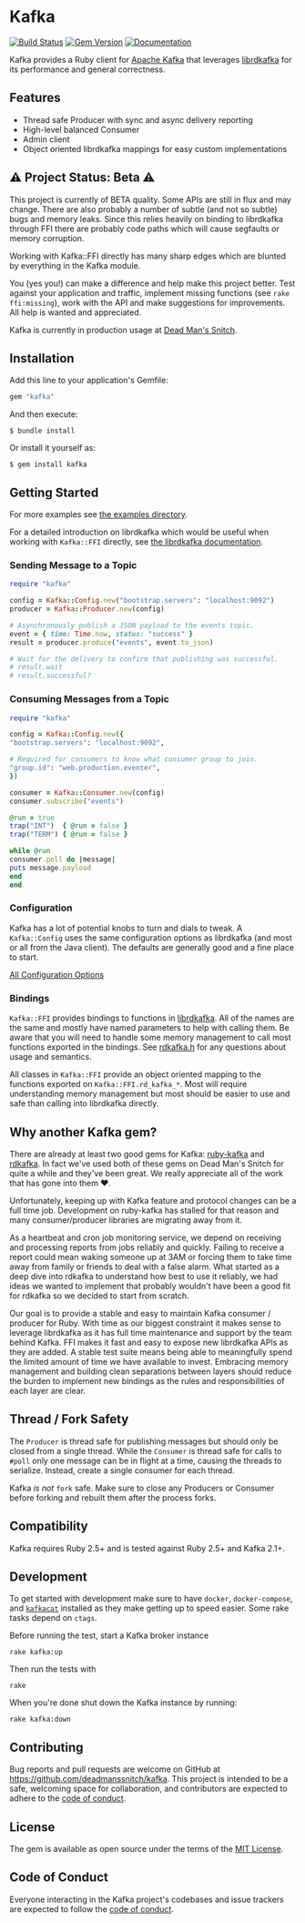 # Kafka

[![Build Status](https://travis-ci.com/deadmanssnitch/kafka.svg?branch=master)](https://travis-ci.com/deadmanssnitch/kafka)
[![Gem Version](https://badge.fury.io/rb/kafka.svg)](https://badge.fury.io/rb/kafka)
[![Documentation](https://img.shields.io/badge/-Documentation-success)](https://deadmanssnitch.com/opensource/kafka/docs/)

Kafka provides a Ruby client for [Apache Kafka](https://kafka.apache.org) that
leverages [librdkafka](https://github.com/edenhill/librdkafka) for its
performance and general correctness.

## Features
- Thread safe Producer with sync and async delivery reporting
- High-level balanced Consumer
- Admin client
- Object oriented librdkafka mappings for easy custom implementations

## ⚠️ Project Status: Beta ⚠️

This project is currently of BETA quality. Some APIs are still in flux and may
change. There are also probably a number of subtle (and not so subtle) bugs and
memory leaks.  Since this relies heavily on binding to librdkafka through FFI
there are probably code paths which will cause segfaults or memory corruption.

Working with Kafka::FFI directly has many sharp edges which are blunted by
everything in the Kafka module.

You (yes you!) can make a difference and help make this project better. Test
against your application and traffic, implement missing functions (see
`rake ffi:missing`), work with the API and make suggestions for improvements.
All help is wanted and appreciated.

Kafka is currently in production usage at [Dead Man's Snitch](https://deadmanssnitch.com).

## Installation

Add this line to your application's Gemfile:

```ruby
gem "kafka"
```

And then execute:

    $ bundle install

Or install it yourself as:

    $ gem install kafka

## Getting Started

For more examples see [the examples directory](examples/).

For a detailed introduction on librdkafka which would be useful when working
with `Kafka::FFI` directly, see
[the librdkafka documentation](https://github.com/edenhill/librdkafka/blob/master/INTRODUCTION.md).

### Sending Message to a Topic

```ruby
require "kafka"

config = Kafka::Config.new("bootstrap.servers": "localhost:9092")
producer = Kafka::Producer.new(config)

# Asynchronously publish a JSON payload to the events topic.
event = { time: Time.now, status: "success" }
result = producer.produce("events", event.to_json)

# Wait for the delivery to confirm that publishing was successful.
# result.wait
# result.successful?
```

### Consuming Messages from a Topic

```ruby
require "kafka"

config = Kafka::Config.new({
"bootstrap.servers": "localhost:9092",

# Required for consumers to know what consumer group to join.
"group.id": "web.production.eventer",
})

consumer = Kafka::Consumer.new(config)
consumer.subscribe("events")

@run = true
trap("INT")  { @run = false }
trap("TERM") { @run = false }

while @run
consumer.poll do |message|
puts message.payload
end
end
```

### Configuration

Kafka has a lot of potential knobs to turn and dials to tweak. A
`Kafka::Config` uses the same configuration options as librdkafka (and most or
all from the Java client). The defaults are generally good and a fine place to
start.

[All Configuration Options](https://github.com/edenhill/librdkafka/blob/master/CONFIGURATION.md)

### Bindings

`Kafka::FFI` provides bindings to functions in
[librdkafka](https://github.com/edenhill/librdkafka/blob/master/src/rdkafka.h).
All of the names are the same and mostly have named parameters to help with
calling them. Be aware that you will need to handle some memory management to
call most functions exported in the bindings. See
[rdkafka.h](https://github.com/edenhill/librdkafka/blob/master/src/rdkafka.h)
for any questions about usage and semantics.

All classes in `Kafka::FFI` provide an object oriented mapping to the functions
exported on `Kafka::FFI.rd_kafka_*`. Most will require understanding memory
management but most should be easier to use and safe than calling into
librdkafka directly.

## Why another Kafka gem?

There are already at least two good gems for Kafka:
[ruby-kafka](https://github.com/zendesk/ruby-kafka) and
[rdkafka](https://github.com/appsignal/rdkafka-ruby). In fact we've used both
of these gems on Dead Man's Snitch for quite a while and they've been great. We
really appreciate all of the work that has gone into them :heart:.

Unfortunately, keeping up with Kafka feature and protocol changes can be a full
time job. Development on ruby-kafka has stalled for that reason and many
consumer/producer libraries are migrating away from it.

As a heartbeat and cron job monitoring service, we depend on receiving and
processing reports from jobs reliably and quickly. Failing to receive a report
could mean waking someone up at 3AM or forcing them to take time away from
family or friends to deal with a false alarm. What started as a deep dive into
rdkafka to understand how best to use it reliably, we had ideas we wanted to
implement that probably wouldn't have been a good fit for rdkafka so we decided
to start from scratch.

Our goal is to provide a stable and easy to maintain Kafka consumer / producer
for Ruby. With time as our biggest constraint it makes sense to leverage
librdkafka as it has full time maintenance and support by the team behind
Kafka. FFI makes it fast and easy to expose new librdkafka APIs as they are
added. A stable test suite means being able to meaningfully spend the limited
amount of time we have available to invest. Embracing memory management and
building clean separations between layers should reduce the burden to implement
new bindings as the rules and responsibilities of each layer are clear.

## Thread / Fork Safety

The `Producer` is thread safe for publishing messages but should only be closed
from a single thread. While the `Consumer` is thread safe for calls to `#poll`
only one message can be in flight at a time, causing the threads to serialize.
Instead, create a single consumer for each thread.

Kafka _is not_ `fork` safe. Make sure to close any Producers or Consumer before
forking and rebuilt them after the process forks.

## Compatibility

Kafka requires Ruby 2.5+ and is tested against Ruby 2.5+ and Kafka 2.1+.

## Development

To get started with development make sure to have `docker`, `docker-compose`, and
[`kafkacat`](https://github.com/edenhill/kafkacat) installed as they make getting
up to speed easier. Some rake tasks depend on `ctags`.

Before running the test, start a Kafka broker instance

```console
rake kafka:up
```

Then run the tests with
```console
rake
```

When you're done shut down the Kafka instance by running:
```console
rake kafka:down
```

## Contributing

Bug reports and pull requests are welcome on GitHub at
https://github.com/deadmanssnitch/kafka. This project is intended to be a safe,
welcoming space for collaboration, and contributors are expected to adhere to
the [code of conduct](https://github.com/deadmanssnitch/kafka/blob/master/CODE_OF_CONDUCT.md).

## License

The gem is available as open source under the terms of the
[MIT License](https://opensource.org/licenses/MIT).

## Code of Conduct

Everyone interacting in the Kafka project's codebases and issue trackers are
expected to follow the
[code of conduct](https://github.com/deadmanssnitch/kafka/blob/master/CODE_OF_CONDUCT.md).

